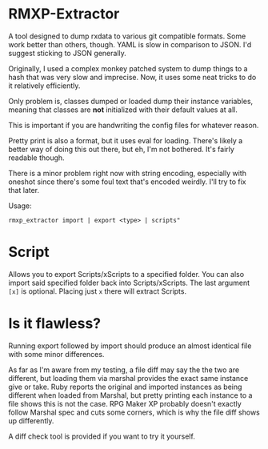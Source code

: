 # RMXP-Extractor

A tool designed to dump rxdata to various git compatible formats. Some work better than others, though.
YAML is slow in comparison to JSON. I'd suggest sticking to JSON generally.

Originally, I used a complex monkey patched system to dump things to a hash that was very slow and imprecise. 
Now, it uses some neat tricks to do it relatively efficiently. 

Only problem is, classes dumped or loaded dump their instance variables, meaning that classes are **not** initialized with their default values at all. 

This is important if you are handwriting the config files for whatever reason.

Pretty print is also a format, but it uses eval for loading. There's likely a better way of doing this out there, but eh, I'm not bothered.
It's fairly readable though.

There is a minor problem right now with string encoding, especially with oneshot since there's some foul text that's encoded weirdly. 
I'll try to fix that later.

Usage:

`rmxp_extractor import | export <type> | scripts"`
# Script

Allows you to export Scripts/xScripts to a specified folder. You can also import said specified folder back into Scripts/xScripts.
The last argument `[x]` is optional. Placing just `x` there will extract Scripts.

# Is it flawless?

Running export followed by import should produce an almost identical file with some minor differences.

As far as I'm aware from my testing, a file diff may say the the two are different, but loading them via marshal provides the exact same instance give or take.
Ruby reports the original and imported instances as being different when loaded from Marshal, but pretty printing each instance to a file shows this is not the case.
RPG Maker XP probably doesn't exactly follow Marshal spec and cuts some corners, which is why the file diff shows up differently.

A diff check tool is provided if you want to try it yourself.
